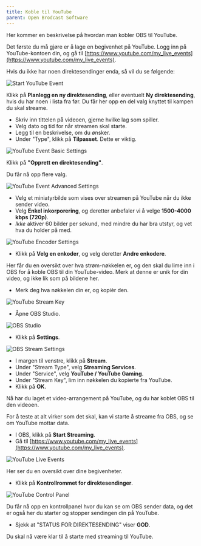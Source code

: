 ```yaml
---
title: Koble til YouTube
parent: Open Brodcast Software
---
```


Her kommer en beskrivelse på hvordan man kobler OBS til YouTube.

Det første du må gjøre er å lage en begivenhet på YouTube. Logg inn på YouTube-kontoen din, og gå til [https://www.youtube.com/my_live_events](https://www.youtube.com/my_live_events).

Hvis du ikke har noen direktesendinger enda, så vil du se følgende:

![Start YouTube Event](./images/youtube-start-event.png)

Klikk på **Planlegg en ny direktesending**, eller eventuelt **Ny direktesending**, hvis du har noen i lista fra før.
Du får her opp en del valg knyttet til kampen du skal streame.

* Skriv inn tittelen på videoen, gjerne hvilke lag som spiller.
* Velg dato og tid for når streamen skal starte.
* Legg til en beskrivelse, om du ønsker.
* Under "Type", klikk på **Tilpasset**. Dette er viktig.

![YouTube Event Basic Settings](./images/youtube-basic-settings.png)

Klikk på **"Opprett en direktesending"**.

Du får nå opp flere valg.

![YouTube Event Advanced Settings](./images/youtube-advanced-settings.png)

* Velg et miniatyrbilde som vises over streamen på YouTube når du ikke sender video.
* Velg **Enkel inkorporering**, og deretter anbefaler vi å velge **1500-4000 kbps (720p)**.
* *Ikke* aktiver 60 bilder per sekund, med mindre du har bra utstyr, og vet hva du holder på med.

![YouTube Encoder Settings](./images/youtube-encoder-settings.png)

* Klikk på **Velg en enkoder**, og velg deretter **Andre enkodere**.

Her får du en oversikt over hva strøm-nøkkelen er, og den skal du lime inn i OBS for å koble OBS til din YouTube-video. Merk at denne er unik for din video, og ikke lik som på bildene her.

* Merk deg hva nøkkelen din er, og kopièr den.

![YouTube Stream Key](./images/youtube-encoder-key.png)

* Åpne OBS Studio.

![OBS Studio](./images/obs-program.png)

* Klikk på **Settings**.

![OBS Stream Settings](./images/obs-stream-settings.png)

* I margen til venstre, klikk på **Stream**.
* Under "Stream Type", velg **Streaming Services**.
* Under "Service", velg **YouTube / YouTube Gaming**.
* Under "Stream Key", lim inn nøkkelen du kopierte fra YouTube.
* Klikk på **OK**.

Nå har du laget et video-arrangement på YouTube, og du har koblet OBS til den videoen.

For å teste at alt virker som det skal, kan vi starte å streame fra OBS, og se om YouTube mottar data.

* I OBS, klikk på **Start Streaming**.
* Gå til [https://www.youtube.com/my_live_events](https://www.youtube.com/my_live_events).

![YouTube Live Events](./images/youtube-live-events.png)

Her ser du en oversikt over dine begivenheter.

* Klikk på **Kontrollrommet for direktesendinger**.

![YouTube Control Panel](./images/youtube-control-panel.png)

Du får nå opp en kontrollpanel hvor du kan se om OBS sender data, og det er også her du starter og stopper sendingen din på YouTube.

* Sjekk at "STATUS FOR DIREKTESENDING" viser **GOD**.

Du skal nå være klar til å starte med streaming til YouTube.
